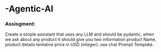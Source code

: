 # -Agentic-AI

### Assisgment:
Create a simple assistant that uses any LLM and should be pydantic, when we ask about any product it should give you two information product Name, product details tentative price in USD (integer). use chat Prompt Template.